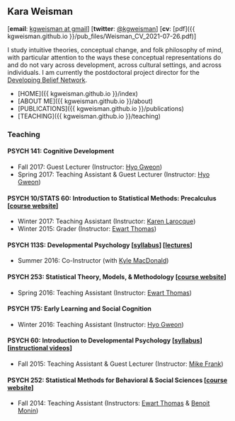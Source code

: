 ## Kara Weisman

[**email**: [kgweisman at gmail](mailto:kgweisman@gmail.com)] [**twitter**: [@kgweisman](https://twitter.com/kgweisman)] [**cv**: [pdf]({{ kgweisman.github.io }}/pub_files/Weisman_CV_2021-07-26.pdf)]

I study intuitive theories, conceptual change, and folk philosophy of mind, with particular attention to the ways these conceptual representations do and do not vary across development, across cultural settings, and across individuals. I am currently the postdoctoral project director for the [Developing Belief Network](https://www.developingbelief.com/).

* [HOME]({{ kgweisman.github.io }}/index)
* [ABOUT ME]({{ kgweisman.github.io }}/about)
* [PUBLICATIONS]({{ kgweisman.github.io }}/publications)
* [TEACHING]({{ kgweisman.github.io }}/teaching)

### Teaching

#### PSYCH 141: Cognitive Development
* Fall 2017: Guest Lecturer (Instructor: [Hyo Gweon](http://web.stanford.edu/~hyo/Home.html))
* Spring 2017: Teaching Assistant & Guest Lecturer (Instructor: [Hyo Gweon](http://web.stanford.edu/~hyo/Home.html))

#### PSYCH 10/STATS 60: Introduction to Statistical Methods: Precalculus [[course website](http://web.stanford.edu/class/psych10/)]
* Winter 2017: Teaching Assistant (Instructor: [Karen Larocque](https://scholar.google.com/citations?user=sZdV8L4AAAAJ&hl=en))
* Winter 2015: Grader (Instructor: [Ewart Thomas](https://profiles.stanford.edu/ewart-thomas))

#### PSYCH 113S: Developmental Psychology [[syllabus](https://docs.google.com/document/d/10bQfqCTnCajovI9jnAuh-lIanXuYL7Hh14B5Zl4mWlE/edit)] [[lectures](https://drive.google.com/drive/folders/0Byr7S8JB3psTLW03QktZYXNmbW8)]
* Summer 2016: Co-Instructor (with [Kyle MacDonald](http://kemacdonald.com/))

#### PSYCH 253: Statistical Theory, Models, & Methodology [[course website](http://web.stanford.edu/class/psych253/)]
* Spring 2016: Teaching Assistant (Instructor: [Ewart Thomas](https://profiles.stanford.edu/ewart-thomas))

#### PSYCH 175: Early Learning and Social Cognition
* Winter 2016: Teaching Assistant (Instructor: [Hyo Gweon](http://web.stanford.edu/~hyo/Home.html))

#### PSYCH 60: Introduction to Developmental Psychology [[syllabus](https://docs.google.com/document/d/1O8L8n-9iD2_kdUlXgbGBENxkuAN23VRNWhq7PT_DqVg/edit)] [[instructional videos](https://www.youtube.com/playlist?list=PL8OT0lrhVRGj74yjkHKd8MZkN7PhswyGB)]
* Fall 2015: Teaching Assistant & Guest Lecturer (Instructor: [Mike Frank](http://web.stanford.edu/~mcfrank/))

#### PSYCH 252: Statistical Methods for Behavioral & Social Sciences [[course website](http://web.stanford.edu/class/psych252/index.html)]
* Fall 2014: Teaching Assistant (Instructors: [Ewart Thomas](https://profiles.stanford.edu/ewart-thomas) & [Benoit Monin](https://people.stanford.edu/monin/))
